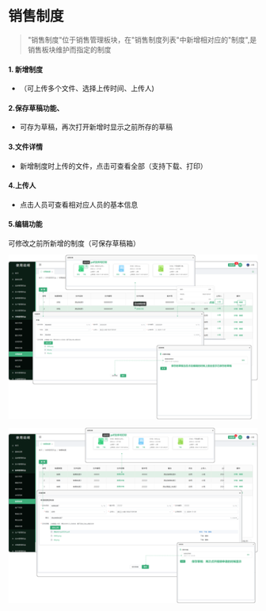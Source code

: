 # 销售制度

> "销售制度"位于销售管理板块，在"销售制度列表"中新增相对应的"制度",是销售板块维护而指定的制度

#### 1. 新增制度
* （可上传多个文件、选择上传时间、上传人)

#### 2.保存草稿功能、

* 可存为草稿，再次打开新增时显示之前所存的草稿

#### 3.文件详情

* 新增制度时上传的文件，点击可查看全部（支持下载、打印）

#### 4.上传人

* 点击人员可查看相对应人员的基本信息

#### 5.编辑功能

可修改之前所新增的制度（可保存草稿箱）

![如图所示](../file/cg-cgzd1.png)


















![如图所示](../file/xszd.png)






















